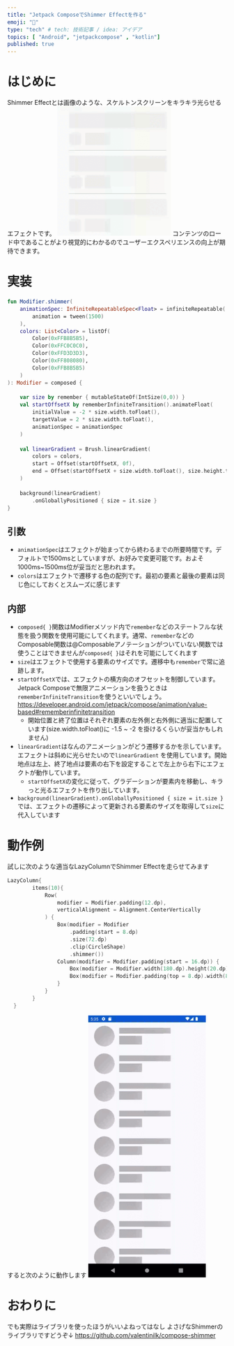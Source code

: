 ```yaml
---
title: "Jetpack ComposeでShimmer Effectを作る"
emoji: "🌟"
type: "tech" # tech: 技術記事 / idea: アイデア
topics: [ "Android", "jetpackcompose" , "kotlin"]
published: true
---
```


# はじめに

Shimmer Effectとは画像のような、スケルトンスクリーンをキラキラ光らせるエフェクトです。
![](/images/shimmer.gif)
コンテンツのロード中であることがより視覚的にわかるのでユーザーエクスペリエンスの向上が期待できます。

# 実装

```kotlin
fun Modifier.shimmer(
    animationSpec: InfiniteRepeatableSpec<Float> = infiniteRepeatable(
        animation = tween(1500)
    ),
    colors: List<Color> = listOf(
        Color(0xFFB8B5B5),
        Color(0xFFC0C0C0),
        Color(0xFFD3D3D3),
        Color(0xFF808080),
        Color(0xFFB8B5B5)
    )
): Modifier = composed {

    var size by remember { mutableStateOf(IntSize(0,0)) }
    val startOffsetX by rememberInfiniteTransition().animateFloat(
        initialValue = -2 * size.width.toFloat(),
        targetValue = 2 * size.width.toFloat(),
        animationSpec = animationSpec
    )

    val linearGradient = Brush.linearGradient(
        colors = colors,
        start = Offset(startOffsetX, 0f),
        end = Offset(startOffsetX + size.width.toFloat(), size.height.toFloat())
    )

    background(linearGradient)
        .onGloballyPositioned { size = it.size }
}

```

## 引数

- `animationSpec`はエフェクトが始まってから終わるまでの所要時間です。デフォルトで1500msとしていますが、お好みで変更可能です。およそ1000ms~1500ms位が妥当だと思われます。
- `colors`はエフェクトで遷移する色の配列です。最初の要素と最後の要素は同じ色にしておくとスムーズに感じます

## 内部

- `composed{ }`関数はModifierメソッド内で`remember`などのステートフルな状態を扱う関数を使用可能にしてくれます。通常、`remember`などのComposable関数は@Composableアノテーションがついていない関数では使うことはできませんが`composed{ }`はそれを可能にしてくれます
- `size`はエフェクトで使用する要素のサイズです。遷移中も`remember`で常に追跡します。
- `startOffsetX`では、エフェクトの横方向のオフセットを制御しています。Jetpack Composeで無限アニメーションを扱うときは`rememberInfiniteTransition`を使うといいでしょう。
https://developer.android.com/jetpack/compose/animation/value-based#rememberinfinitetransition
    - 開始位置と終了位置はそれぞれ要素の左外側と右外側に適当に配置しています(size.width.toFloat()に -1.5 ~ -2 を掛けるくらいが妥当かもしれません)
- `linearGradient`はなんのアニメーションがどう遷移するかを示しています。エフェクトは斜めに光らせたいので`linearGradient` を使用しています。開始地点は左上、終了地点は要素の右下を設定することで左上から右下にエフェクトが動作しています。
    - `startOffsetX`の変化に従って、グラデーションが要素内を移動し、キラっと光るエフェクトを作り出しています。
- `background(linearGradient).onGloballyPositioned { size = it.size }`では、エフェクトの遷移によって更新される要素のサイズを取得して`size`に代入しています

# 動作例

試しに次のような適当なLazyColumnでShimmer Effectを走らせてみます

```kotlin
LazyColumn{
        items(10){
            Row(
                modifier = Modifier.padding(12.dp),
                verticalAlignment = Alignment.CenterVertically
            ) {
                Box(modifier = Modifier
                    .padding(start = 8.dp)
                    .size(72.dp)
                    .clip(CircleShape)
                    .shimmer())
                Column(modifier = Modifier.padding(start = 16.dp)) {
                    Box(modifier = Modifier.width(180.dp).height(20.dp).shimmer())
                    Box(modifier = Modifier.padding(top = 8.dp).width(80.dp).height(30.dp).shimmer())
                }
            }
        }
  }
```
すると次のように動作します
![](/images/result.gif)

# おわりに
でも実際はライブラリを使ったほうがいいよねってはなし
よさげなShimmerのライブラリですどうぞ↓
https://github.com/valentinilk/compose-shimmer